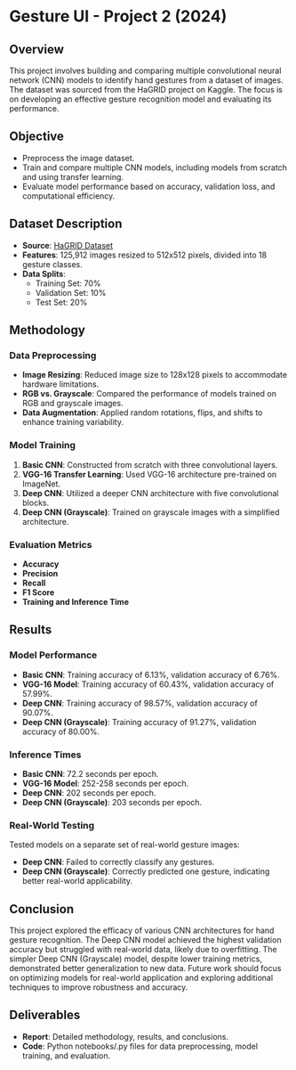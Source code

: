 # Gesture UI - Project 2 (2024)

## Overview

This project involves building and comparing multiple convolutional neural network (CNN) models to identify hand gestures from a dataset of images. The dataset was sourced from the HaGRID project on Kaggle. The focus is on developing an effective gesture recognition model and evaluating its performance.

## Objective

- Preprocess the image dataset.
- Train and compare multiple CNN models, including models from scratch and using transfer learning.
- Evaluate model performance based on accuracy, validation loss, and computational efficiency.

## Dataset Description

- **Source**: [HaGRID Dataset](https://www.kaggle.com/datasets/kapitanov/hagrid)
- **Features**: 125,912 images resized to 512x512 pixels, divided into 18 gesture classes.
- **Data Splits**:
  - Training Set: 70%
  - Validation Set: 10%
  - Test Set: 20%

## Methodology

### Data Preprocessing

- **Image Resizing**: Reduced image size to 128x128 pixels to accommodate hardware limitations.
- **RGB vs. Grayscale**: Compared the performance of models trained on RGB and grayscale images.
- **Data Augmentation**: Applied random rotations, flips, and shifts to enhance training variability.

### Model Training

1. **Basic CNN**: Constructed from scratch with three convolutional layers.
2. **VGG-16 Transfer Learning**: Used VGG-16 architecture pre-trained on ImageNet.
3. **Deep CNN**: Utilized a deeper CNN architecture with five convolutional blocks.
4. **Deep CNN (Grayscale)**: Trained on grayscale images with a simplified architecture.

### Evaluation Metrics

- **Accuracy**
- **Precision**
- **Recall**
- **F1 Score**
- **Training and Inference Time**

## Results

### Model Performance

- **Basic CNN**: Training accuracy of 6.13%, validation accuracy of 6.76%.
- **VGG-16 Model**: Training accuracy of 60.43%, validation accuracy of 57.99%.
- **Deep CNN**: Training accuracy of 98.57%, validation accuracy of 90.07%.
- **Deep CNN (Grayscale)**: Training accuracy of 91.27%, validation accuracy of 80.00%.

### Inference Times

- **Basic CNN**: 72.2 seconds per epoch.
- **VGG-16 Model**: 252-258 seconds per epoch.
- **Deep CNN**: 202 seconds per epoch.
- **Deep CNN (Grayscale)**: 203 seconds per epoch.

### Real-World Testing

Tested models on a separate set of real-world gesture images:
- **Deep CNN**: Failed to correctly classify any gestures.
- **Deep CNN (Grayscale)**: Correctly predicted one gesture, indicating better real-world applicability.

## Conclusion

This project explored the efficacy of various CNN architectures for hand gesture recognition. The Deep CNN model achieved the highest validation accuracy but struggled with real-world data, likely due to overfitting. The simpler Deep CNN (Grayscale) model, despite lower training metrics, demonstrated better generalization to new data. Future work should focus on optimizing models for real-world application and exploring additional techniques to improve robustness and accuracy.

## Deliverables

- **Report**: Detailed methodology, results, and conclusions.
- **Code**: Python notebooks/.py files for data preprocessing, model training, and evaluation.

